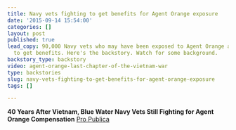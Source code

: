 ```yaml
---
title: Navy vets fighting to get benefits for Agent Orange exposure
date: '2015-09-14 15:54:00'
categories: []
layout: post
published: true
lead_copy: 90,000 Navy vets who may have been exposed to Agent Orange are fighting
  to get benefits. Here's the backstory. Watch for some background.
backstory_type: backstory
video: agent-orange-last-chapter-of-the-vietnam-war
type: backstories
slug: navy-vets-fighting-to-get-benefits-for-agent-orange-exposure
tags: []

---
```

**40 Years After Vietnam, Blue Water Navy Vets Still Fighting for Agent Orange Compensation**
[Pro Publica](http://www.propublica.org/article/after-vietnam-blue-water-navy-vets-fighting-agent-orange-compensation?utm_source=et&utm_medium=email&utm_campaign=dailynewsletter&utm_content=&utm_name=)


